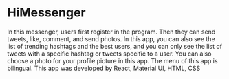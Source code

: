 # HiMessenger
In this messenger, users first register in the program. Then they can send tweets, like, comment, and send photos. In this app, you can also see the list of trending hashtags and the best users, and you can only see the list of tweets with a specific hashtag or tweets specific to a user. You can also choose a photo for your profile picture in this app. The menu of this app is bilingual. This app was developed by React, Material UI, HTML, CSS
